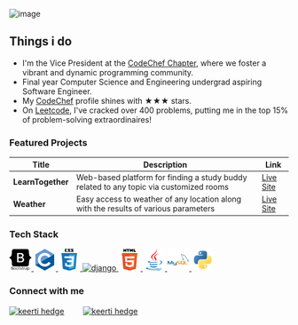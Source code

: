 ![image](https://cdn.discordapp.com/attachments/1132171403366518877/1135088286759665754/ReadMe.png)

## Things i do
* I'm the Vice President at the [CodeChef Chapter](https://mrec.club/), where we foster a vibrant and dynamic programming community. 
* Final year Computer Science and Engineering undergrad aspiring Software Engineer.
* My [CodeChef](https://www.codechef.com/users/keertihegde002) profile shines with ★★★ stars.
* On [Leetcode](https://leetcode.com/keerti_hegde/), I've cracked over 400 problems, putting me in the top 15% of problem-solving extraordinaires! 

### Featured Projects 
| Title             | Description                                                  | Link                                                         |
| ----------------- | ------------------------------------------------------------ | ------------------------------------------------------------ |
| **LearnTogether** | Web-based platform for finding a study buddy related to any topic via customized rooms | [Live Site](https://github.com/keertihegde002/learnTogether) |
| **Weather**       | Easy access to weather of any location along with the results of various parameters | [Live Site](https://keertihegde002.github.io/weather/)       |

### Tech Stack
<p align="left"> <a href="https://getbootstrap.com" target="_blank" rel="noreferrer"> <img src="https://raw.githubusercontent.com/devicons/devicon/master/icons/bootstrap/bootstrap-plain-wordmark.svg" alt="bootstrap" width="40" height="40"/> </a> <a href="https://www.cprogramming.com/" target="_blank" rel="noreferrer"> <img src="https://raw.githubusercontent.com/devicons/devicon/master/icons/c/c-original.svg" alt="c" width="40" height="40"/> </a> <a href="https://www.w3schools.com/css/" target="_blank" rel="noreferrer"> <img src="https://raw.githubusercontent.com/devicons/devicon/master/icons/css3/css3-original-wordmark.svg" alt="css3" width="40" height="40"/> </a> <a href="https://www.djangoproject.com/" target="_blank" rel="noreferrer"> <img src="https://cdn.worldvectorlogo.com/logos/django.svg" alt="django" width="40" height="40"/> </a> <a href="https://www.w3.org/html/" target="_blank" rel="noreferrer"> <img src="https://raw.githubusercontent.com/devicons/devicon/master/icons/html5/html5-original-wordmark.svg" alt="html5" width="40" height="40"/> </a> <a href="https://www.java.com" target="_blank" rel="noreferrer"> <img src="https://raw.githubusercontent.com/devicons/devicon/master/icons/java/java-original.svg" alt="java" width="40" height="40"/> </a> <a href="https://www.mysql.com/" target="_blank" rel="noreferrer"> <img src="https://raw.githubusercontent.com/devicons/devicon/master/icons/mysql/mysql-original-wordmark.svg" alt="mysql" width="40" height="40"/> </a> <a href="https://www.python.org" target="_blank" rel="noreferrer"> <img src="https://raw.githubusercontent.com/devicons/devicon/master/icons/python/python-original.svg" alt="python" width="40" height="40"/> </a> </p>

### Connect with me
<a  href="https://www.linkedin.com/in/keerti-hegde/" target="blank"><img align="center" src="https://raw.githubusercontent.com/rahuldkjain/github-profile-readme-generator/master/src/images/icons/Social/linked-in-alt.svg" alt="keerti hedge" height="30" width="40"  style="margin-right: 30px ;" /></a> </t>
<a  href="mailto@keertihegde002@gmail.com" target="blank"><img align="center" src="https://cdn.discordapp.com/attachments/1131148028800151640/1135082217945714688/email.png" alt="keerti hedge" height="auto" width="40"  style="margin-right: 30px ;" /></a> </t>

